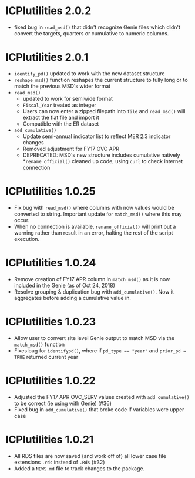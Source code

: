 # ICPIutilities 2.0.2
* fixed bug in `read_msd()` that didn't recognize Genie files which didn't convert the targets, quarters or cumulative to numeric columns.

# ICPIutilities 2.0.1

* `identify_pd()` updated to work with the new dataset structure
* `reshape_msd()` function reshapes the current structure to fully long or to match the previous MSD's wider format
* `read_msd()`
  - updated to work for semiwide format
  - `Fiscal_Year` treated as integer
  - Users can now enter a zipped filepath into `file` and `read_msd()` will extract the flat file and import it
  - Compatible with the ER dataset
* `add_cumulative()`
  - Update semi-annual indicator list to reflect MER 2.3 indicator changes
  - Removed adjustment for FY17 OVC APR
  - DEPRECATED: MSD's new structure includes cumulative natively
*`rename_official()` cleaned up code, using `curl` to check internet connection
  
# ICPIutilities 1.0.25

* Fix bug with `read_msd()` where columns with now values would be converted to string. Important update for `match_msd()` where this may occur.
* When no connection is available, `rename_official()` will print out a warning rather than result in an error, halting the rest of the script execution.

# ICPIutilities 1.0.24

* Remove creation of FY17 APR column in `match_msd()` as it is now included in the Genie (as of Oct 24, 2018)
* Resolve grouping & duplication bug with `add_cumulative()`. Now it aggregates before adding a cumulative value in. 

# ICPIutilities 1.0.23

* Allow user to convert site level Genie output to match MSD via the `match_msd()` function
* Fixes bug for `identifypd()`, where if `pd_type == "year"` and `prior_pd = TRUE` returned current year

# ICPIutilities 1.0.22

* Adjusted the FY17 APR OVC_SERV values created with `add_cumulative()` to be correct (ie using with Genie) (#36)
* Fixed bug in `add_cumulative()` that broke code if variables were upper case

# ICPIutilities 1.0.21

* All RDS files are now saved (and work off of) all lower case file extensions `.rds` instead of `.Rds` (#32)
* Added a `NEWS.md` file to track changes to the package.



